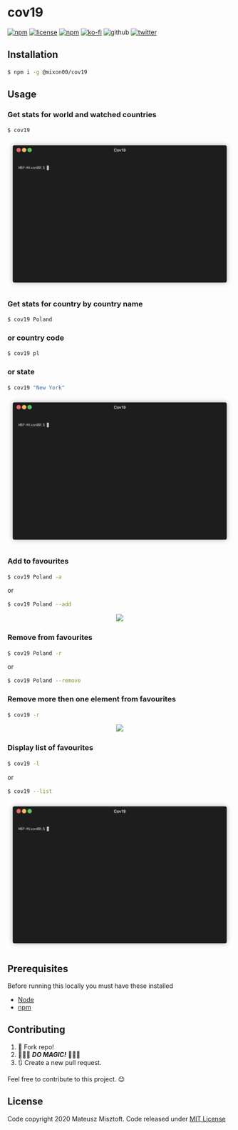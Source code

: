 # cov19

[![npm](https://img.shields.io/npm/v/@mixon00/cov19.svg)][npm-link]
[![license](https://img.shields.io/github/license/mixon00/cov19-cli.svg)][mit-license]
[![npm](https://img.shields.io/npm/dm/@mixon00/cov19.svg)][npm-link]
[![ko-fi](https://img.shields.io/badge/Buy_me_a-coffee-F16061.svg)][kofi-donation]
![github](https://img.shields.io/github/stars/mixon00/cov19-cli.svg?style=social)
[![twitter](https://img.shields.io/twitter/follow/mixon00.svg?&style=social)][twitter-url]

## Installation

```sh
$ npm i -g @mixon00/cov19
```

## Usage

### Get stats for world and watched countries

```sh
$ cov19
```

<p align="center">
 <img src="https://raw.githubusercontent.com/mixon00/cov19-cli/master/docs/render1592521435578.gif">
</p>

### Get stats for country by country name

```sh
$ cov19 Poland
```

### or country code

```sh
$ cov19 pl
```

### or state

```sh
$ cov19 "New York"
```

<p align="center">
 <img src="https://raw.githubusercontent.com/mixon00/cov19-cli/master/docs/render1592406947334.gif">
</p>

### Add to favourites

```sh
$ cov19 Poland -a
```

or

```sh
$ cov19 Poland --add
```

<p align="center">
 <img src="https://raw.githubusercontent.com/mixon00/cov19-cli/master/docs/render1592521726425.gif">
</p>

### Remove from favourites

```sh
$ cov19 Poland -r
```

or

```sh
$ cov19 Poland --remove
```

### Remove more then one element from favourites

```sh
$ cov19 -r
```

<p align="center">
 <img src="https://raw.githubusercontent.com/mixon00/cov19-cli/master/docs/render1592522822747.gif">
</p>

### Display list of favourites

```sh
$ cov19 -l
```

or

```sh
$ cov19 --list
```

<p align="center">
 <img src="https://raw.githubusercontent.com/mixon00/cov19-cli/master/docs/render1592523398745.gif">
</p>

## Prerequisites

Before running this locally you must have these installed

- [Node](https://nodejs.org/)
- [npm](https://www.npmjs.com/)

## Contributing

1. 🍴 Fork repo!
2. 🌈🌈🌈 **_DO MAGIC!_** 🌈🌈🌈
3. 🔃 Create a new pull request.

Feel free to contribute to this project. 😊

## License

Code copyright 2020 Mateusz Misztoft. Code released under [MIT License][mit-license]

[mit-license]: https://github.com/mixon00/cov19-cli/blob/master/LICENSE
[npm-link]: https://www.npmjs.com/package/@mixon00/cov19
[twitter-url]: https://twitter.com/mixon00
[kofi-donation]: https://ko-fi.com/Y8Y6NZPR

